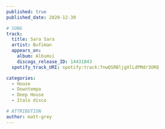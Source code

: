 ```yaml
---
published: true
published_date: 2020-12-30

# SONG
track:
  title: Sara Sara
  artist: Bufiman
  appears_on:
    album: Albumsi
    discogs_release_ID: 14431843
  spotify_track_URI: spotify:track:7nwQSRBljgXlLdPMdr3URQ

categories:
  - House
  - Downtempo
  - Deep House
  - Italo disco

# ATTRIBUTION
author: matt-grey
---
```

